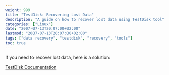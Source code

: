 ```yaml
---
weight: 999
title: "TestDisk: Recovering Lost Data"
description: "A guide on how to recover lost data using TestDisk tool"
categories: ["Linux"]
date: "2007-07-13T20:07:00+02:00"
lastmod: "2007-07-13T20:07:00+02:00"
tags: ["data recovery", "testdisk", "recovery", "tools"]
toc: true
---
```


If you need to recover lost data, here is a solution:

[TestDisk Documentation](/pdf/data_recovery_with_testdisk.pdf)
